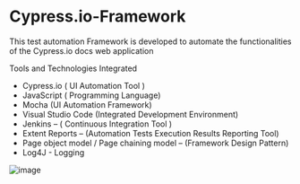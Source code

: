 # Cypress.io-Framework
This test automation Framework is developed to automate the functionalities of the Cypress.io docs web application 

Tools and Technologies Integrated

* Cypress.io ( UI Automation Tool )
* JavaScript ( Programming Language)
* Mocha  (UI Automation Framework)
* Visual Studio Code (Integrated Development Environment)
* Jenkins – ( Continuous Integration Tool )
* Extent Reports – (Automation Tests Execution Results Reporting Tool)
* Page object model / Page chaining model – (Framework Design Pattern)
* Log4J - Logging






![image](https://user-images.githubusercontent.com/52350167/122770173-2f34e600-d273-11eb-92b4-da7511d9e1c8.png)
